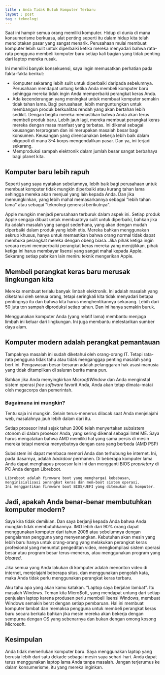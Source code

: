 ```yaml
---
title : Anda Tidak Butuh Komputer Terbaru
layout : post
tag : teknologi
---
```


Saat ini hampir semua orang memiliki komputer. Hidup di dunia di mana konsumerisme berkuasa, alat penting seperti itu dalam hidup kita telah menciptakan pasar yang sangat menarik. Perusahaan mulai membuat komputer lebih sulit untuk diperbaiki ketika mereka menyadari bahwa rata-rata pengguna membeli komputer baru setiap kali bagian yang tidak penting dari laptop mereka rusak.

Ini memiliki banyak konsekuensi, saya ingin memusatkan perhatian pada fakta-fakta berikut:

- Komputer sekarang lebih sulit untuk diperbaiki daripada sebelumnya. Perusahaan mendapat untung ketika Anda membeli komputer baru sehingga mereka tidak ingin Anda memperbaiki perangkat keras Anda.
- Ada kecenderungan yang meningkat untuk membuat komputer semakin tidak tahan lama. Bagi perusahaan, lebih menguntungkan untuk membangun produk berkualitas rendah yang akan bertahan lebih sedikit. Dengan begitu mereka memastikan bahwa Anda akan terus membeli produk baru. Lebih jauh lagi, mereka membuat perangkat keras mereka dengan masa manfaat yang terbatas. Ini dikenal sebagai keusangan terprogram dan ini merupakan masalah besar bagi konsumen. Keusangan yang direncanakan bekerja lebih baik dalam oligopoli di mana 3-4 korps mengendalikan pasar. Dan ya, ini terjadi sekarang.
- Memproduksi sampah elektronik dalam jumlah besar sangat berbahaya bagi planet kita.

## Komputer baru lebih rapuh

Seperti yang saya nyatakan sebelumnya, lebih baik bagi perusahaan untuk membuat komputer tidak mungkin diperbaiki atau kurang tahan lama sehingga mereka akan menjual yang lain kepada Anda. Dan jika memungkinkan, yang lebih mahal memasarkannya sebagai "lebih tahan lama" atau sebagai "teknologi generasi berikutnya".

Apple mungkin menjadi perusahaan terburuk dalam aspek ini. Setiap produk Apple sengaja dibuat untuk membuatnya sulit untuk diperbaiki, bahkan jika itu adalah masalah yang sangat sederhana, yang akan dengan mudah diperbaiki dalam produk yang lebih etis. Mereka bahkan menggunakan sekrup khusus, hanya untuk memastikan bahwa orang normal tidak dapat membuka perangkat mereka dengan obeng biasa. Jika pihak ketiga ingin secara resmi memperbaiki perangkat keras mereka yang menjijikkan, pihak ketiga ini harus membayar lisensi yang sangat mahal kepada Apple. Sekarang setiap pabrikan lain meniru teknik mengerikan Apple.

## Membeli perangkat keras baru merusak lingkungan kita

Mereka membuat terlalu banyak limbah elektronik. Ini adalah masalah yang diketahui oleh semua orang, tetapi seringkali kita tidak menyadari betapa pentingnya itu dan bahwa kita harus menghentikannya sekarang. Lebih dari 50 juta ton sampah diproduksi setiap tahun. Dan ini hanya semakin buruk.

Menggunakan komputer Anda (yang relatif lama) membantu menjaga limbah ini keluar dari lingkungan. Ini juga membantu melestarikan sumber daya alam.

## Komputer modern adalah perangkat pemantauan

Tampaknya masalah ini sudah diketahui oleh orang-orang IT. Tetapi rata-rata pengguna tidak tahu atau tidak menganggap penting masalah yang bert ini. Pengawasan besar-besaran adalah pelanggaran hak asasi manusia yang tidak ditampilkan di saluran berita mana pun.

Bahkan jika Anda menyingkirkan Micro$oft Window$ dan Anda menginstal sistem operasi _free software_ favorit Anda, Anda akan tetap dimata-matai oleh megacorps dan pemerintah.

### Bagaimana ini mungkin?

Tentu saja ini mungkin. Selain terus-menerus dilacak saat Anda menjelajahi web, masalahnya jauh lebih dalam dari itu.

Setiap prosesor Intel sejak tahun 2008 telah menyertakan subsistem otonom di dalam prosesor Anda, yang sering dikenal sebagai Intel ME. Saya harus mengatakan bahwa AMD memiliki hal yang sama persis di mesin mereka tetapi mereka menyebutnya dengan cara yang berbeda (AMD PSP)

Subsistem ini dapat membaca memori Anda dan terhubung ke internet. Ini, pada dasarnya, adalah _backdoor_ permanen. Di beberapa komputer lama Anda dapat menghapus prosesor lain ini dan mengganti BIOS _proprietary_ di PC Anda dengan Libreboot.

    Libreboot adalah firmware boot yang menghargai kebebasan, menginisialisasi perangkat keras dan mem-boot sistem operasi. 
    Ini menggantikan firmware boot BIOS/UEFI yang ditemukan di komputer.

## Jadi, apakah Anda benar-benar membutuhkan komputer modern?

Saya kira tidak demikian. Dan saya berjanji kepada Anda bahwa Anda mungkin tidak membutuhkannya. IMO lebih dari 90% orang dapat menggunakan komputer dari tahun 2008 atau sebelumnya dengan pengalaman pengguna yang menyenangkan. Kebutuhan akan mesin yang lebih baru hanya untuk orang-orang yang melakukan perangkat keras profesional yang menuntut pengeditan video, mengkompilasi sistem operasi besar atau program besar terus-menerus, atau menggunakan program yang *bloated*.

Jika semua yang Anda lakukan di komputer adalah menonton video di internet, menjelajahi beberapa situs, dan menggunakan pengolah kata, maka Anda tidak perlu menggunakan perangkat keras terbaru.

Aku tahu apa yang akan kamu katakan. “Laptop saya berjalan lambat”. Itu masalah Windows. Teman kita Micro$oft, yang mendapat untung dari setiap penjualan laptop karena produsen perlu membeli lisensi Windows, membuat Windows semakin berat dengan setiap pembaruan. Hal ini membuat komputer lambat dan memaksa pengguna untuk membeli perangkat keras baru secara berkala bahkan jika mesin mereka akan bekerja dengan sempurna dengan OS yang sebenarnya dan bukan dengan omong kosong Microsoft.

## Kesimpulan

Anda tidak memerlukan komputer baru. Saya menggunakan laptop yang berusia lebih dari satu dekade sebagai mesin saya sehari-hari. Anda dapat terus menggunakan laptop lama Anda tanpa masalah. Jangan terjerumus ke dalam konsumerisme, itu yang mereka inginkan.
